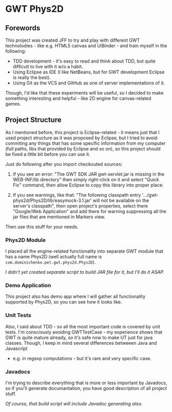 GWT Phys2D
==========

Forewords
---------

This project was created JFF to try and play with different GWT technolodies - 
like e.g. HTML5 canvas and UiBinder - and train myself in the following:

*   TDD development - it's easy to read and think about TDD, 
    but quite difficult to live with it w/o a habit.
*   Using Eclipse as IDE (I like NetBeans, but for GWT development 
    Eclipse is really the best).
*   Using Git as the VCS and GitHub as one of server implementations of it.

Though, I'd like that these experiments will be useful, so I decided to
make something interesting and helpful - like 2D engine for canvas-related
games.

Project Structure
-----------------

As I mentioned before, this project is Eclipse-related - it means just that
I used project structure as it was proposed by Eclipse, but I tried to
avoid commiting any things that has some specific information from my
computer (full paths, libs that provided by Eclipse and so on), so this
project should be fixed a little bit before you can use it.

Just do following after you import checkouted sources:

1.  If you see an error: 
    "The GWT SDK JAR gwt-servlet.jar is missing in the WEB-INF/lib directory"
    then simply right-click on it and select "Quick Fix" command,
    then allow Eclipse to copy this library into proper place.
    
2.  If you see warnings, like that:
    "The following classpath entry '.../gwt-phys2d/Phys2D/lib/easymock-3.1.jar'
    will not be available on the server's classpath", then open project's
    properties, select there "Google/Web Application" and add there for warning
    suppressing all the jar files that are mentioned in Markers view.

Then use this stuff for your needs.

### Phys2D Module ###

I placed all the engine-related functionality into separate GWT module 
that has a name Phys2D (well actually full name is 
`com.dominichenko.pet.gwt.phys2d.Phys2D`).

_I didn't yet created separate script to build JAR file for it, but I'll
  do it ASAP._

### Demo Application ###

This project also has demo app where I will gather all functionality
supported by Phys2D, so you can see how it looks like.

### Unit Tests ###

Also, I said about TDD - so all the most important code is covered by 
unit tests. I'm consciously avoiding GWTTestCase - my experience shows
that GWT is quite mature already, so it's safe now to make UT just for
java classes.
Though, I keep in mind several differences betweeen Java and Javascript
- e.g. in regexp computations - but it's rare and very specific case.
 
### Javadocs ###

I'm trying to describe everything that is more or less important by Javadocs, 
so if you'll generate documantation, you have good description of all project
stuff.

_Of course, that build script will include Javadoc generating also._


